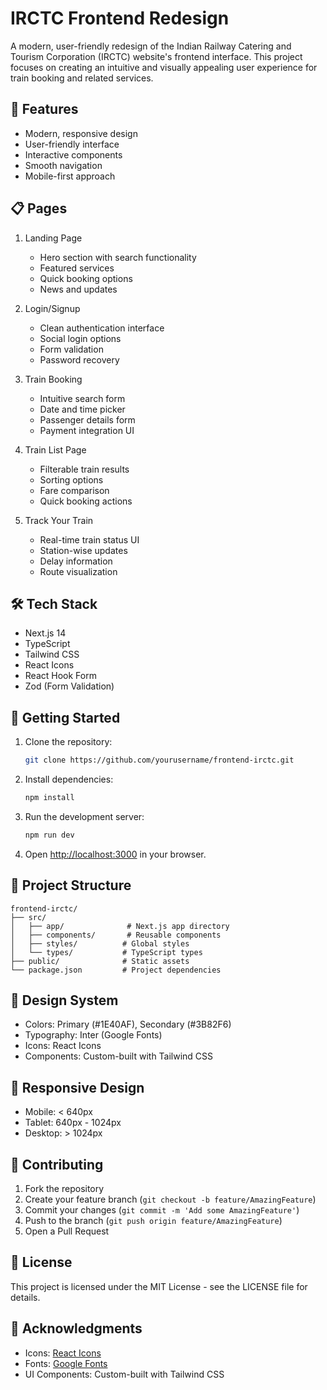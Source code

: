 # IRCTC Frontend Redesign

A modern, user-friendly redesign of the Indian Railway Catering and Tourism Corporation (IRCTC) website's frontend interface. This project focuses on creating an intuitive and visually appealing user experience for train booking and related services.

## 🚀 Features

- Modern, responsive design
- User-friendly interface
- Interactive components
- Smooth navigation
- Mobile-first approach

## 📋 Pages

1. Landing Page
   - Hero section with search functionality
   - Featured services
   - Quick booking options
   - News and updates

2. Login/Signup
   - Clean authentication interface
   - Social login options
   - Form validation
   - Password recovery

3. Train Booking
   - Intuitive search form
   - Date and time picker
   - Passenger details form
   - Payment integration UI

4. Train List Page
   - Filterable train results
   - Sorting options
   - Fare comparison
   - Quick booking actions

5. Track Your Train
   - Real-time train status UI
   - Station-wise updates
   - Delay information
   - Route visualization

## 🛠️ Tech Stack

- Next.js 14
- TypeScript
- Tailwind CSS
- React Icons
- React Hook Form
- Zod (Form Validation)

## 🚀 Getting Started

1. Clone the repository:
   ```bash
   git clone https://github.com/yourusername/frontend-irctc.git
   ```

2. Install dependencies:
   ```bash
   npm install
   ```

3. Run the development server:
   ```bash
   npm run dev
   ```

4. Open [http://localhost:3000](http://localhost:3000) in your browser.

## 📁 Project Structure

```
frontend-irctc/
├── src/
│   ├── app/              # Next.js app directory
│   ├── components/       # Reusable components
│   ├── styles/          # Global styles
│   └── types/           # TypeScript types
├── public/              # Static assets
└── package.json         # Project dependencies
```

## 🎨 Design System

- Colors: Primary (#1E40AF), Secondary (#3B82F6)
- Typography: Inter (Google Fonts)
- Icons: React Icons
- Components: Custom-built with Tailwind CSS

## 📱 Responsive Design

- Mobile: < 640px
- Tablet: 640px - 1024px
- Desktop: > 1024px

## 🤝 Contributing

1. Fork the repository
2. Create your feature branch (`git checkout -b feature/AmazingFeature`)
3. Commit your changes (`git commit -m 'Add some AmazingFeature'`)
4. Push to the branch (`git push origin feature/AmazingFeature`)
5. Open a Pull Request

## 📄 License

This project is licensed under the MIT License - see the LICENSE file for details.

## 🙏 Acknowledgments

- Icons: [React Icons](https://react-icons.github.io/react-icons/)
- Fonts: [Google Fonts](https://fonts.google.com/)
- UI Components: Custom-built with Tailwind CSS
